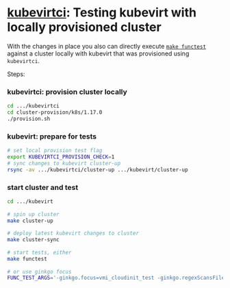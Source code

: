 # [kubevirtci](README.md): Testing kubevirt with locally provisioned cluster

With the changes in place you also can directly execute [`make functest`](https://github.com/kubevirt/kubevirt/blob/master/docs/getting-started.md#testing) against a cluster locally with kubevirt that was provisioned using `kubevirtci`.

Steps:

### kubevirtci: provision cluster locally

```bash
cd .../kubevirtci
cd cluster-provision/k8s/1.17.0
./provision.sh
```

### kubevirt: prepare for tests

```bash
# set local provision test flag
export KUBEVIRTCI_PROVISION_CHECK=1
# sync changes to kubevirt cluster-up
rsync -av .../kubevirtci/cluster-up .../kubevirt/cluster-up                               
```                                                                                       
                                                                                          
### start cluster and test                                                                
                                                                                          
```bash                                                                                   
cd .../kubevirt                                                                           
                                                                                          
# spin up cluster                                                                         
make cluster-up                                                                           
                                                                                          
# deploy latest kubevirt changes to cluster                                               
make cluster-sync                                                                         
                                                                                          
# start tests, either                                                                     
make functest                                                                             
                                                                                          
# or use ginkgo focus                                                                     
FUNC_TEST_ARGS='-ginkgo.focus=vmi_cloudinit_test -ginkgo.regexScansFilePath' make functest
```                                                                                       
